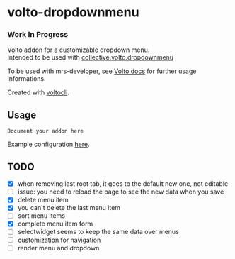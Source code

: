 # volto-dropdownmenu

### Work In Progress

Volto addon for a customizable dropdown menu.  
Intended to be used with [collective.volto.dropdownmenu](https://github.com/collective/collective.volto.dropdownmenu)

To be used with mrs-developer, see [Volto docs](https://docs.voltocms.com/customizing/add-ons/) for further usage informations.

Created with [voltocli](https://github.com/nzambello/voltocli).

## Usage

`Document your addon here`

Example configuration [here](./menuConfigurationExample.json).

## TODO

- [x] when removing last root tab, it goes to the default new one, not editable
- [ ] issue: you need to reload the page to see the new data when you save
- [x] delete menu item
- [x] you can't delete the last menu item
- [ ] sort menu items
- [x] complete menu item form
- [ ] selectwidget seems to keep the same data over menus
- [ ] customization for navigation
- [ ] render menu and dropdown
